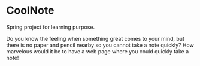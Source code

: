 # CoolNote

Spring project for learning purpose.

Do you know the feeling when something great comes to your mind, but there is no paper and pencil nearby so you cannot take a note quickly? How marvelous would it be to have a web page where you could quickly take a note!

